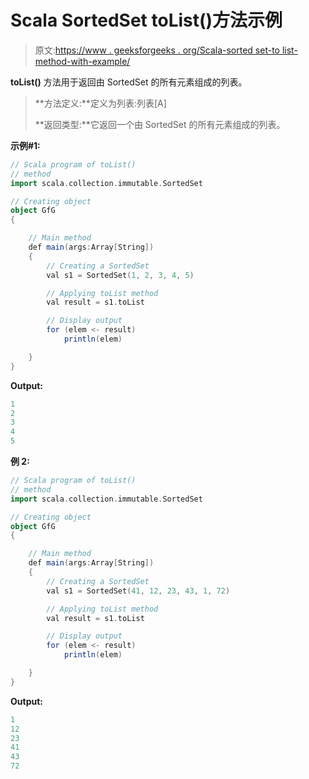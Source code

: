 # Scala SortedSet toList()方法示例

> 原文:[https://www . geeksforgeeks . org/Scala-sorted set-to list-method-with-example/](https://www.geeksforgeeks.org/scala-sortedset-tolist-method-with-example/)

**toList()** 方法用于返回由 SortedSet 的所有元素组成的列表。

> **方法定义:**定义为列表:列表[A]
> 
> **返回类型:**它返回一个由 SortedSet 的所有元素组成的列表。

**示例#1:**

```scala
// Scala program of toList() 
// method 
import scala.collection.immutable.SortedSet 

// Creating object 
object GfG 
{ 

    // Main method 
    def main(args:Array[String]) 
    { 
        // Creating a SortedSet 
        val s1 = SortedSet(1, 2, 3, 4, 5) 

        // Applying toList method 
        val result = s1.toList

        // Display output
        for (elem <- result)
            println(elem)

    } 
} 
```

**Output:**

```scala
1
2
3
4
5

```

**例 2:**

```scala
// Scala program of toList() 
// method 
import scala.collection.immutable.SortedSet 

// Creating object 
object GfG 
{ 

    // Main method 
    def main(args:Array[String]) 
    { 
        // Creating a SortedSet 
        val s1 = SortedSet(41, 12, 23, 43, 1, 72) 

        // Applying toList method 
        val result = s1.toList

        // Display output
        for (elem <- result)
            println(elem)

    } 
} 
```

**Output:**

```scala
1
12
23
41
43
72

```